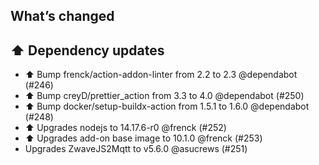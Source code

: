 ## What’s changed

## ⬆️ Dependency updates

- ⬆️ Bump frenck/action-addon-linter from 2.2 to 2.3 @dependabot (#246)
- ⬆️ Bump creyD/prettier_action from 3.3 to 4.0 @dependabot (#250)
- ⬆️ Bump docker/setup-buildx-action from 1.5.1 to 1.6.0 @dependabot (#248)
- ⬆️ Upgrades nodejs to 14.17.6-r0 @frenck (#252)
- ⬆️ Upgrades add-on base image to 10.1.0 @frenck (#253)
- Upgrades ZwaveJS2Mqtt to v5.6.0 @asucrews (#251)
